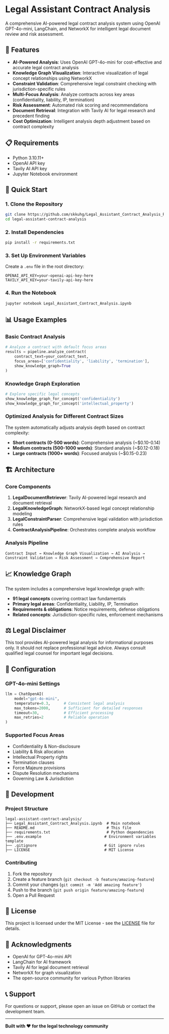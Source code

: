 # Legal Assistant Contract Analysis

A comprehensive AI-powered legal contract analysis system using OpenAI GPT-4o-mini, LangChain, and NetworkX for intelligent legal document review and risk assessment.

## 🎯 Features

- **AI-Powered Analysis**: Uses OpenAI GPT-4o-mini for cost-effective and accurate legal contract analysis
- **Knowledge Graph Visualization**: Interactive visualization of legal concept relationships using NetworkX
- **Constraint Validation**: Comprehensive legal constraint checking with jurisdiction-specific rules
- **Multi-Focus Analysis**: Analyze contracts across key areas (confidentiality, liability, IP, termination)
- **Risk Assessment**: Automated risk scoring and recommendations
- **Document Retrieval**: Integration with Tavily AI for legal research and precedent finding
- **Cost Optimization**: Intelligent analysis depth adjustment based on contract complexity

## 📋 Requirements

- Python 3.10.11+
- OpenAI API key
- Tavily AI API key
- Jupyter Notebook environment

## 🚀 Quick Start

### 1. Clone the Repository

```bash
git clone https://github.com/skkuhg/Legal_Assistant_Contract_Analysis_RAG_KG_CP.git
cd legal-assistant-contract-analysis
```

### 2. Install Dependencies

```bash
pip install -r requirements.txt
```

### 3. Set Up Environment Variables

Create a `.env` file in the root directory:

```env
OPENAI_API_KEY=your-openai-api-key-here
TAVILY_API_KEY=your-tavily-api-key-here
```

### 4. Run the Notebook

```bash
jupyter notebook Legal_Assistant_Contract_Analysis.ipynb
```

## 📊 Usage Examples

### Basic Contract Analysis

```python
# Analyze a contract with default focus areas
results = pipeline.analyze_contract(
    contract_text=your_contract_text,
    focus_areas=['confidentiality', 'liability', 'termination'],
    show_knowledge_graph=True
)
```

### Knowledge Graph Exploration

```python
# Explore specific legal concepts
show_knowledge_graph_for_concept('confidentiality')
show_knowledge_graph_for_concept('intellectual_property')
```

### Optimized Analysis for Different Contract Sizes

The system automatically adjusts analysis depth based on contract complexity:

- **Short contracts (0-500 words)**: Comprehensive analysis (~$0.10-0.14)
- **Medium contracts (500-1000 words)**: Standard analysis (~$0.12-0.18)
- **Large contracts (1000+ words)**: Focused analysis (~$0.15-0.23)

## 🏗️ Architecture

### Core Components

1. **LegalDocumentRetriever**: Tavily AI-powered legal research and document retrieval
2. **LegalKnowledgeGraph**: NetworkX-based legal concept relationship modeling
3. **LegalConstraintParser**: Comprehensive legal validation with jurisdiction rules
4. **ContractAnalysisPipeline**: Orchestrates complete analysis workflow

### Analysis Pipeline

```
Contract Input → Knowledge Graph Visualization → AI Analysis → Constraint Validation → Risk Assessment → Comprehensive Report
```

## 📈 Knowledge Graph

The system includes a comprehensive legal knowledge graph with:

- **91 legal concepts** covering contract law fundamentals
- **Primary legal areas**: Confidentiality, Liability, IP, Termination
- **Requirements & obligations**: Notice requirements, defense obligations
- **Related concepts**: Jurisdiction-specific rules, enforcement mechanisms

## ⚖️ Legal Disclaimer

This tool provides AI-powered legal analysis for informational purposes only. It should not replace professional legal advice. Always consult qualified legal counsel for important legal decisions.

## 🔧 Configuration

### GPT-4o-mini Settings

```python
llm = ChatOpenAI(
    model="gpt-4o-mini",
    temperature=0.3,      # Consistent legal analysis
    max_tokens=2000,      # Sufficient for detailed responses
    timeout=30,           # Efficient processing
    max_retries=2         # Reliable operation
)
```

### Supported Focus Areas

- Confidentiality & Non-disclosure
- Liability & Risk allocation
- Intellectual Property rights
- Termination clauses
- Force Majeure provisions
- Dispute Resolution mechanisms
- Governing Law & Jurisdiction

## 📝 Development

### Project Structure

```
legal-assistant-contract-analysis/
├── Legal_Assistant_Contract_Analysis.ipynb  # Main notebook
├── README.md                                # This file
├── requirements.txt                         # Python dependencies
├── .env.example                            # Environment variables template
├── .gitignore                              # Git ignore rules
├── LICENSE                                 # MIT License

```

### Contributing

1. Fork the repository
2. Create a feature branch (`git checkout -b feature/amazing-feature`)
3. Commit your changes (`git commit -m 'Add amazing feature'`)
4. Push to the branch (`git push origin feature/amazing-feature`)
5. Open a Pull Request

## 📄 License

This project is licensed under the MIT License - see the [LICENSE](LICENSE) file for details.

## 🙏 Acknowledgments

- OpenAI for GPT-4o-mini API
- LangChain for AI framework
- Tavily AI for legal document retrieval
- NetworkX for graph visualization
- The open-source community for various Python libraries

## 📞 Support

For questions or support, please open an issue on GitHub or contact the development team.

---

**Built with ❤️ for the legal technology community**
